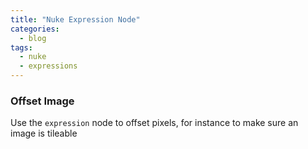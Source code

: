 ```yaml
---
title: "Nuke Expression Node"
categories:
  - blog
tags:
  - nuke
  - expressions
---
```



### Offset Image
Use the `expression` node to offset pixels, for instance to make sure an image is tileable

